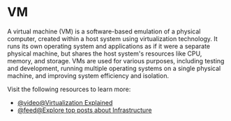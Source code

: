 # VM

A virtual machine (VM) is a software-based emulation of a physical computer, created within a host system using virtualization technology. It runs its own operating system and applications as if it were a separate physical machine, but shares the host system's resources like CPU, memory, and storage. VMs are used for various purposes, including testing and development, running multiple operating systems on a single physical machine, and improving system efficiency and isolation.

Visit the following resources to learn more:

- [@video@Virtualization Explained](https://www.youtube.com/watch?v=UBVVq-xz5i0)
- [@feed@Explore top posts about Infrastructure](https://app.daily.dev/tags/infrastructure?ref=roadmapsh)